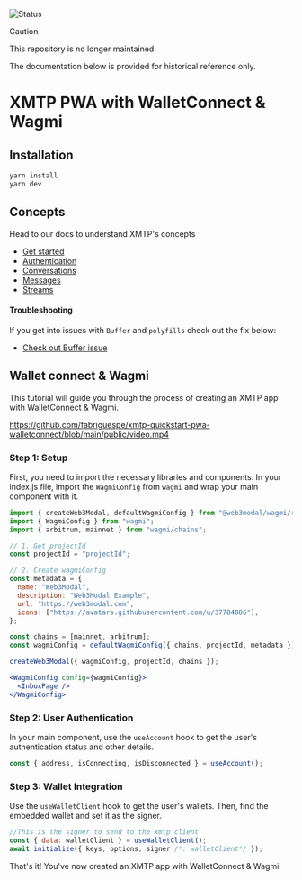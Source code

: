 ![Status](https://img.shields.io/badge/Deprecated-brown)

> [!CAUTION]
> This repository is no longer maintained.

The documentation below is provided for historical reference only.

# XMTP PWA with WalletConnect & Wagmi

## Installation

```bash
yarn install
yarn dev
```

## Concepts

Head to our docs to understand XMTP's concepts

- [Get started](https://xmtp.org/docs/build/get-started/overview?sdk=react)
- [Authentication](https://xmtp.org/docs/build/authentication?sdk=react)
- [Conversations](https://xmtp.org/docs/build/conversations?sdk=react)
- [Messages](https://xmtp.org/docs/build/messages/?sdk=react)
- [Streams](https://xmtp.org/docs/build/streams/?sdk=react)

#### Troubleshooting

If you get into issues with `Buffer` and `polyfills` check out the fix below:

- [Check out Buffer issue](https://github.com/xmtp/xmtp-js/issues/487)

## Wallet connect & Wagmi

This tutorial will guide you through the process of creating an XMTP app with WalletConnect & Wagmi.

https://github.com/fabriguespe/xmtp-quickstart-pwa-walletconnect/blob/main/public/video.mp4

### Step 1: Setup

First, you need to import the necessary libraries and components. In your index.js file, import the `WagmiConfig` from `wagmi` and wrap your main component with it.

```jsx
import { createWeb3Modal, defaultWagmiConfig } from "@web3modal/wagmi/react";
import { WagmiConfig } from "wagmi";
import { arbitrum, mainnet } from "wagmi/chains";

// 1. Get projectId
const projectId = "projectId";

// 2. Create wagmiConfig
const metadata = {
  name: "Web3Modal",
  description: "Web3Modal Example",
  url: "https://web3modal.com",
  icons: ["https://avatars.githubusercontent.com/u/37784886"],
};

const chains = [mainnet, arbitrum];
const wagmiConfig = defaultWagmiConfig({ chains, projectId, metadata });

createWeb3Modal({ wagmiConfig, projectId, chains });
```

```jsx
<WagmiConfig config={wagmiConfig}>
  <InboxPage />
</WagmiConfig>
```

### Step 2: User Authentication

In your main component, use the `useAccount` hook to get the user's authentication status and other details.

```jsx
const { address, isConnecting, isDisconnected } = useAccount();
```

### Step 3: Wallet Integration

Use the `useWalletClient` hook to get the user's wallets. Then, find the embedded wallet and set it as the signer.

```jsx
//This is the signer to send to the xmtp client
const { data: walletClient } = useWalletClient();
await initialize({ keys, options, signer /*: walletClient*/ });
```

That's it! You've now created an XMTP app with WalletConnect & Wagmi.
